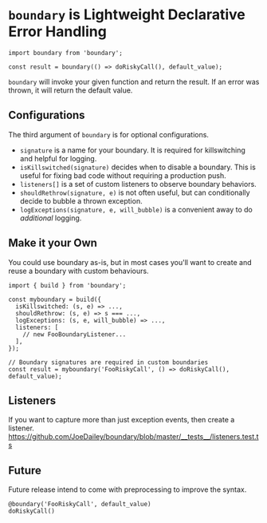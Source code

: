 # `boundary` is Lightweight Declarative Error Handling

```
import boundary from 'boundary';

const result = boundary(() => doRiskyCall(), default_value);
```

`boundary` will invoke your given function and return the result. If an error was thrown, it will return the default value. 

## Configurations
The third argument of `boundary` is for optional configurations.
- `signature` is a name for your boundary. It is required for killswitching and helpful for logging. 
- `isKillswitched(signature)` decides when to disable a boundary. This is useful for fixing bad code without requiring a production push. 
- `listeners[]` is a set of custom listeners to observe boundary behaviors.
- `shouldRethrow(signature, e)` is not often useful, but can conditionally decide to bubble a thrown exception.
- `logExceptions(signature, e, will_bubble)` is a convenient away to do *additional* logging.

## Make it your Own
You could use boundary as-is, but in most cases you'll want to create and reuse a boundary with custom behaviours.
```
import { build } from 'boundary';

const myboundary = build({
  isKillswitched: (s, e) => ...,
  shouldRethrow: (s, e) => s === ...,
  logExceptions: (s, e, will_bubble) => ...,
  listeners: [
    // new FooBoundaryListener...
  ],
});

// Boundary signatures are required in custom boundaries
const result = myboundary('FooRiskyCall', () => doRiskyCall(), default_value);
```

## Listeners
If you want to capture more than just exception events, then create a listener. 
https://github.com/JoeDailey/boundary/blob/master/__tests__/listeners.test.ts

## Future
Future release intend to come with preprocessing to improve the syntax.
```
@boundary('FooRiskyCall', default_value)
doRiskyCall()
```
